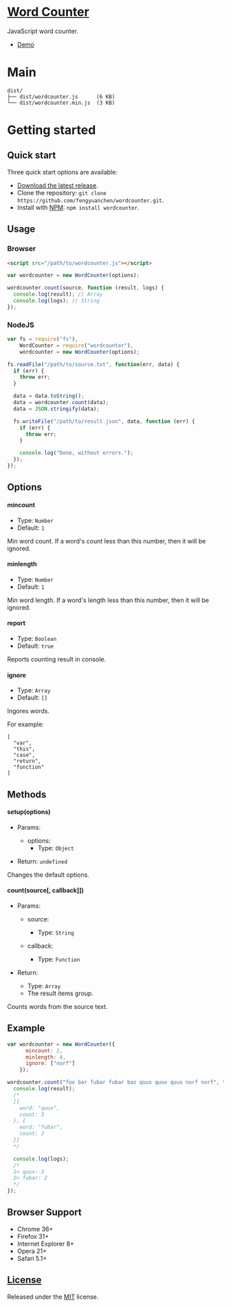 # [Word Counter](https://github.com/fengyuanchen/wordcounter)

JavaScript word counter.

- [Demo](https://fengyuanchen.github.io/wordcounter)


# Main

```
dist/
├── dist/wordcounter.js      (6 KB)
└── dist/wordcounter.min.js  (3 KB)
```


# Getting started

## Quick start

Three quick start options are available:

- [Download the latest release](https://github.com/fengyuanchen/wordcounter/archive/master.zip).
- Clone the repository: `git clone https://github.com/fengyuanchen/wordcounter.git`.
- Install with [NPM](http://npmjs.org): `npm install wordcounter`.


## Usage

### Browser

```html
<script src="/path/to/wordcounter.js"></script>
```

```javascript
var wordcounter = new WordCounter(options);

wordcounter.count(source, function (result, logs) {
  console.log(result); // Array
  console.log(logs); // String
});
```


### NodeJS

```javascript
var fs = require("fs"),
    WordCounter = require("wordcounter"),
    wordcounter = new WordCounter(options);

fs.readFile("/path/to/source.txt", function(err, data) {
  if (err) {
    throw err;
  }

  data = data.toString();
  data = wordcounter.count(data);
  data = JSON.stringify(data);

  fs.writeFile("/path/to/result.json", data, function (err) {
    if (err) {
      throw err;
    }

    console.log("Done, without errors.");
  });
});
```


## Options

#### mincount

- Type: `Number`
- Default: `1`

Min word count. If a word's count less than this number, then it will be ignored.


#### minlength

- Type: `Number`
- Default: `1`

Min word length. If a word's length less than this number, then it will be ignored.


#### report

- Type: `Boolean`
- Default: `true`

Reports counting result in console.


#### ignore

- Type: `Array`
- Default: `[]`

Ingores words.

For example:

```
[
  "var",
  "this",
  "case",
  "return",
  "function"
]
```


## Methods

#### setup(options)

- Params:
  - options:
    - Type: `Object`

- Return: `undefined`

Changes the default options.


#### count(source[, callback]])

- Params:
  - source:
    - Type: `String`

  - callback:
    - Type: `Function`

- Return:
  - Type: `Array`
  - The result items group.

Counts words from the source text.


## Example

```js
var wordcounter = new WordCounter({
      mincount: 2,
      minlength: 4,
      ignore: ["norf"]
    });

wordcounter.count("foo bar fubar fubar baz quux quux quux norf norf", function (result, logs) {
  console.log(result);
  /*
  [{
    word: "quux",
    count: 3
  }, {
    word: "fubar",
    count: 2
  }]
  */

  console.log(logs);
  /*
  1> quux: 3
  2> fubar: 2
  */
});
```


## Browser Support

- Chrome 36+
- Firefox 31+
- Internet Explorer 8+
- Opera 21+
- Safari 5.1+


## [License](https://github.com/fengyuanchen/wordcounter/blob/master/LICENSE.md)

Released under the [MIT](http://opensource.org/licenses/mit-license.html) license.

